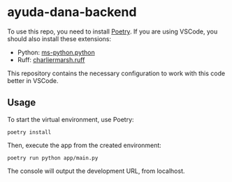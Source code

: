 # ayuda-dana-backend

To use this repo, you need to install [Poetry](https://python-poetry.org/). If you are using VSCode, you should also install these extensions:

- Python: [ms-python.python](https://marketplace.visualstudio.com/items?itemName=ms-python.python)
- Ruff: [charliermarsh.ruff](https://marketplace.visualstudio.com/items?itemName=charliermarsh.ruff)

This repository contains the necessary configuration to work with this code better in VSCode.

## Usage

To start the virtual environment, use Poetry:

```
poetry install
```

Then, execute the app from the created environment:

```
poetry run python app/main.py
```

The console will output the development URL, from localhost.
